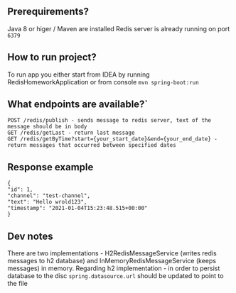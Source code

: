 ## Prerequirements?
Java 8 or higer / Maven are installed
Redis server is already running on port `6379`


## How to run project?
To run app you either start from IDEA by running RedisHomeworkApplication or from console `mvn spring-boot:run`

## What endpoints are available?`
```
POST /redis/publish - sends message to redis server, text of the message should be in body
GET /redis/getLast - return last message
GET /redis/getByTime?start={your_start_date}&end={your_end_date} - return messages that occurred between specified dates
```

## Response example
 ```
 {
"id": 1,
"channel": "test-channel",
"text": "Hello wrold123",
"timestamp": "2021-01-04T15:23:48.515+00:00"
}
```

## Dev notes
There are two implementations - H2RedisMessageService (writes redis messages to h2 database) and InMemoryRedisMessageService (keeps messages) in memory.
Regarding h2 implementation - in order to persist database to the disc `spring.datasource.url` should be updated to point to the file
